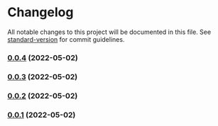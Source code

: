 # Changelog

All notable changes to this project will be documented in this file. See [standard-version](https://github.com/conventional-changelog/standard-version) for commit guidelines.

### [0.0.4](https://personal-github.com/kizmo04/actions-test/compare/v0.0.3...v0.0.4) (2022-05-02)

### [0.0.3](https://personal-github.com/kizmo04/actions-test/compare/v0.0.2...v0.0.3) (2022-05-02)

### [0.0.2](https://personal-github.com/kizmo04/actions-test/compare/v0.0.1...v0.0.2) (2022-05-02)

### [0.0.1](https://personal-github.com/kizmo04/actions-test/compare/v0.0.1-rc.3...v0.0.1) (2022-05-02)
